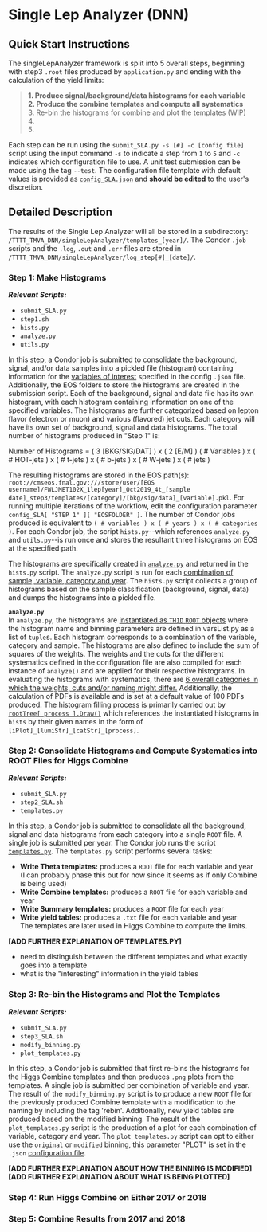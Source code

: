 # Single Lep Analyzer (DNN)

## Quick Start Instructions

The singleLepAnalyzer framework is split into 5 overall steps, beginning with step3 `.root` files produced by `application.py` and ending with the calculation of the yield limits:  

> __1.  Produce signal/background/data histograms for each variable__  
> __2.  Produce the combine templates and compute all systematics__  
> 3.  Re-bin the histograms for combine and plot the templates (WIP)  
> 4.  
> 5.  

Each step can be run using the `submit_SLA.py -s [#] -c [config file]` script using the input command `-s` to indicate a step from `1` to `5` and `-c` indicates which configuration file to use. A unit test submission can be made using the tag `--test`. The configuration file template with default values is provided as [`config_SLA.json`](https://github.com/daniel-sunyou-li/TTTT_TMVA_DNN/blob/test/singleLepAnalyzer/config_SLA.json) and __should be edited__ to the user's discretion.

## Detailed Description
The results of the Single Lep Analyzer will all be stored in a subdirectory: `/TTTT_TMVA_DNN/singleLepAnalyzer/templates_[year]/`. The Condor `.job` scripts and the `.log`, `.out` and `.err` files are stored in `/TTTT_TMVA_DNN/singleLepAnalyzer/log_step[#]_[date]/`.

### Step 1: Make Histograms 
___Relevant Scripts:___
* `submit_SLA.py`
* `step1.sh`
* `hists.py`
* `analyze.py`
* `utils.py`

In this step, a Condor job is submitted to consolidate the background, signal, and/or data samples into a pickled file (histogram) containing information for the [variables of interest](https://github.com/daniel-sunyou-li/TTTT_TMVA_DNN/blob/test/varsList.py#L572-L573) specified in the config `.json` file. Additionally, the EOS folders to store the histograms are created in the submission script.  Each of the background, signal and data file has its own histogram, with each histogram containing information on one of the specified variables. The histograms are further categorized based on lepton flavor (electron or muon) and various (flavored) jet cuts.  Each category will have its own set of background, signal and data histograms.  The total number of histograms produced in "Step 1" is:

  Number of Histograms = ( 3 [BKG/SIG/DAT] ) x ( 2 [E/M] ) ( # Variables ) x ( # HOT-jets ) x ( # t-jets ) x ( # b-jets ) x ( # W-jets ) x ( # jets )
  
The resulting histograms are stored in the EOS path(s): `root://cmseos.fnal.gov:///store/user/[EOS username]/FWLJMET102X_1lep[year]_Oct2019_4t_[sample date]_step3/templates/[category]/[bkg/sig/data]_[variable].pkl`. For running multiple iterations of the workflow, edit the configuration parameter `config_SLA[ "STEP 1" ][ "EOSFOLDER" ]`.  The number of Condor jobs produced is equivalent to `( # variables ) x ( # years ) x ( # categories )`.  For each Condor job, the script `hists.py`--which references `analyze.py` and `utils.py`--is run once and stores the resultant three histograms on EOS at the specified path.

The histograms are specifically created in [`analyze.py`](https://github.com/daniel-sunyou-li/TTTT_TMVA_DNN/blob/test/singleLepAnalyzer/analyze.py#L145-L477) and returned in the `hists.py` script.  The `analyze.py` script is run for each [combination of sample, variable, category and year]( https://github.com/daniel-sunyou-li/TTTT_TMVA_DNN/blob/test/singleLepAnalyzer/hists.py#L89-L92 ).  The `hists.py` script collects a group of histograms based on the sample classification (background, signal, data) and dumps the histograms into a pickled file.  

__`analyze.py`__  
In `analyze.py`, the histograms are [instantiated as `TH1D` `ROOT` objects](https://github.com/daniel-sunyou-li/TTTT_TMVA_DNN/blob/test/singleLepAnalyzer/analyze.py#L123-L137) where the histogram name and binning parameters are defined in varsList.py as a list of `tuple`s. Each histogram corresponds to a combination of the variable, category and sample. The histograms are also defined to include the sum of squares of the weights. The weights and the cuts for the different systematics defined in the configuration file are also compiled for each instance of `analyze()` and are applied for their respective histograms. In evaluating the histograms with systematics, there are [6 overall categories in which the weights, cuts and/or naming might differ.](https://github.com/daniel-sunyou-li/TTTT_TMVA_DNN/blob/test/singleLepAnalyzer/analyze.py#L143-L172) Additionally, the calculation of PDFs is available and is set at a default value of 100 PDFs produced. The histogram filling process is primarily carried out by [`rootTree[ process ].Draw()`](https://github.com/daniel-sunyou-li/TTTT_TMVA_DNN/blob/test/singleLepAnalyzer/analyze.py#L140) which references the instantiated histograms in `hists` by their given names in the form of `[iPlot]_[lumiStr]_[catStr]_[process]`.

### Step 2: Consolidate Histograms and Compute Systematics into ROOT Files for Higgs Combine
___Relevant Scripts:___
* `submit_SLA.py`
* `step2_SLA.sh`
* `templates.py`

In this step, a Condor job is submitted to consolidate all the background, signal and data histograms from each category into a single `ROOT` file.  A single job is submitted per year. The Condor job runs the script [`templates.py`](https://github.com/daniel-sunyou-li/TTTT_TMVA_DNN/blob/test/singleLepAnalyzer/templates.py).  The `templates.py` script performs several tasks:  
* __Write Theta templates:__ produces a `ROOT` file for each variable and year (I can probably phase this out for now since it seems as if only Combine is being used)
* __Write Combine templates:__ produces a `ROOT` file for each variable and year
* __Write Summary templates:__ produces a `ROOT` file for each year
* __Write yield tables:__ produces a `.txt` file for each variable and year  
The templates are later used in Higgs Combine to compute the limits.

__[ADD FURTHER EXPLANATION OF TEMPLATES.PY]__
* need to distinguish between the different templates and what exactly goes into a template
* what is the "interesting" information in the yield tables

### Step 3: Re-bin the Histograms and Plot the Templates
___Relevant Scripts:___
* `submit_SLA.py`
* `step3_SLA.sh`
* `modify_binning.py`
* `plot_templates.py`

In this step, a Condor job is submitted that first re-bins the histograms for the Higgs Combine templates and then produces `.png` plots from the templates.  A single job is submitted per combination of variable and year. The result of the `modify_binning.py` script is to produce a new `ROOT` file for the previously produced Combine template with a modification to the naming by including the tag 'rebin'. Additionally, new yield tables are produced based on the modified binning. The result of the `plot_templates.py` script is the production of a plot for each combination of variable, category and year.  The `plot_templates.py` script can opt to either use the `original` or `modified` binning, this parameter "PLOT" is set in the `.json` [configuration file](https://github.com/daniel-sunyou-li/TTTT_TMVA_DNN/blob/test/singleLepAnalyzer/config_SLA.json#L18).

__[ADD FURTHER EXPLANATION ABOUT HOW THE BINNING IS MODIFIED]__  
__[ADD FURTHER EXPLANATION ABOUT WHAT IS BEING PLOTTED]__

### Step 4: Run Higgs Combine on Either 2017 or 2018

### Step 5: Combine Results from 2017 and 2018
